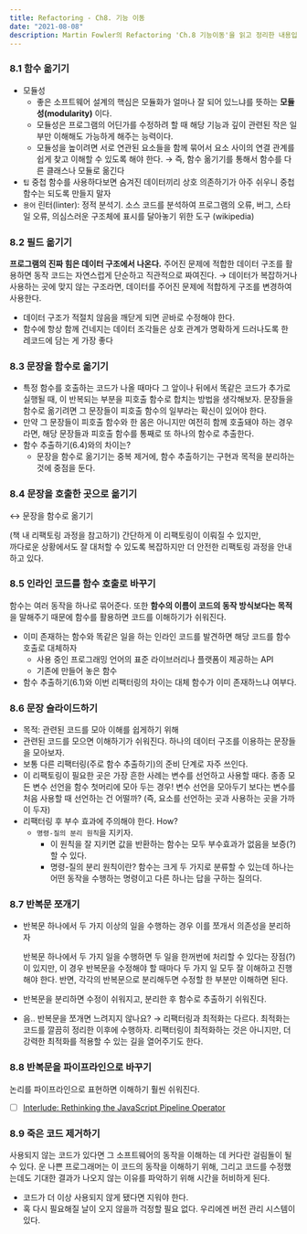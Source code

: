 ```yaml
---
title: Refactoring - Ch8. 기능 이동
date: "2021-08-08"
description: Martin Fowler의 Refactoring 'Ch.8 기능이동'을 읽고 정리한 내용입니다.
---
```


### 8.1 함수 옮기기

- 모듈성
    - 좋은 소프트웨어 설계의 핵심은 모듈화가 얼마나 잘 되어 있느냐를 뜻하는 **모듈성(modularity)** 이다.
    - 모듈성은 프로그램의 어딘가를 수정하려 할 때 해당 기능과 깊이 관련된 작은 일부만 이해해도 가능하게 해주는 능력이다.
    - 모듈성을 높이려면 서로 연관된 요소들을 함께 묶어서 요소 사이의 연결 관계를 쉽게 찾고 이해할 수 있도록 해야 한다. → 즉, 함수 옮기기를 통해서 함수를 다른 클래스나 모듈로 옮긴다
- `팁` 중첩 함수를 사용하다보면 숨겨진 데이터끼리 상호 의존하기가 아주 쉬우니 중첩 함수는 되도록 만들지 말자
- `용어` 린터(linter): 정적 분석기. 소스 코드를 분석하여 프로그램의 오류, 버그, 스타일 오류, 의심스러운 구조체에 표시를 달아놓기 위한 도구 (wikipedia)

### 8.2 필드 옮기기

**프로그램의 진짜 힘은 데이터 구조에서 나온다.** 주어진 문제에 적합한 데이터 구조를 활용하면 동작 코드는 자연스럽게 단순하고 직관적으로 짜여진다. → 데이터가 복잡하거나 사용하는 곳에 맞지 않는 구조라면, 데이터를 주어진 문제에 적합하게 구조를 변경하여 사용한다.

- 데이터 구조가 적절치 않음을 깨닫게 되면 곧바로 수정해야 한다.
- 함수에 항상 함께 건네지는 데이터 조각들은 상호 관계가 명확하게 드러나도록 한 레코드에 담는 게 가장 좋다

### 8.3 문장을 함수로 옮기기

- 특정 함수를 호출하는 코드가 나올 때마다 그 앞이나 뒤에서 똑같은 코드가 추가로 실행될 때, 이 반복되는 부분을 피호출 함수로 합치는 방법을 생각해보자. 문장들을 함수로 옮기려면 그 문장들이 피호출 함수의 일부라는 확신이 있어야 한다.
- 만약 그 문장들이 피호출 함수와 한 몸은 아니지만 여전히 함께 호출돼야 하는 경우라면, 해당 문장들과 피호출 함수를 통째로 또 하나의 함수로 추출한다.
- 함수 추출하기(6.4)와의 차이는?
    - 문장을 함수로 옮기기는 중복 제거에, 함수 추출하기는 구현과 목적을 분리하는 것에 중점을 둔다.

### 8.4 문장을 호출한 곳으로 옮기기

↔ 문장을 함수로 옮기기

(책 내 리팩토링 과정을 참고하기)
간단하게 이 리팩토링이 이뤄질 수 있지만,  
까다로운 상황에서도 잘 대처할 수 있도록 복잡하지만 더 안전한 리팩토링 과정을 안내하고 있다.

### 8.5 인라인 코드를 함수 호출로 바꾸기

함수는 여러 동작을 하나로 묶어준다. 또한 **함수의 이름이 코드의 동작 방식보다는 목적**을 말해주기 때문에 함수를 활용하면 코드를 이해하기가 쉬워진다.

- 이미 존재하는 함수와 똑같은 일을 하는 인라인 코드를 발견하면 해당 코드를 함수 호출로 대체하자
    - 사용 중인 프로그래밍 언어의 표준 라이브러리나 플랫폼이 제공하는 API
    - 기존에 만들어 놓은 함수
- 함수 추출하기(6.1)와 이번 리팩터링의 차이는 대체 함수가 이미 존재하느냐 여부다.

### 8.6 문장 슬라이드하기

- 목적: 관련된 코드를 모아 이해를 쉽게하기 위해
- 관련된 코드를 모으면 이해하기가 쉬워진다. 하나의 데이터 구조를 이용하는 문장들을 모아보자.
- 보통 다른 리팩터링(주로 함수 추출하기)의 준비 단계로 자주 쓰인다.
- 이 리팩토링이 필요한 곳은 가장 흔한 사례는 변수를 선언하고 사용할 때다. 종종 모든 변수 선언을 함수 첫머리에 모아 두는 경우! 변수 선언을 모아두기 보다는 변수를 처음 사용할 때 선언하는 건 어떨까? (즉, 요소를 선언하는 곳과 사용하는 곳을 가까이 두자)
- 리팩터링 후 부수 효과에 주의해야 한다. How?
    - `명령-질의 분리 원칙`을 지키자.
        - 이 원칙을 잘 지키면 값을 반환하는 함수는 모두 부수효과가 없음을 보증(?)할 수 있다.
        - 명령-질의 분리 원칙이란? 함수는 크게 두 가지로 분류할 수 있는데 하나는 어떤 동작을 수행하는 명령이고 다른 하나는 답을 구하는 질의다.

### 8.7 반복문 쪼개기

- 반복문 하나에서 두 가지 이상의 일을 수행하는 경우 이를 쪼개서 의존성을 분리하자

    반복문 하나에서 두 가지 일을 수행하면 두 일을 한꺼번에 처리할 수 있다는 장점(?)이 있지만, 이 경우 반복문을 수정해야 할 때마다  두 가지 일 모두 잘 이해하고 진행해야 한다. 반면, 각각의 반복문으로 분리해두면 수정할 한 부분만 이해하면 된다.

- 반복문을 분리하면 수정이 쉬워지고, 분리한 후 함수로 추출하기 쉬워진다.
- 음.. 반복문을 쪼개면 느려지지 않나요? 
    → 리팩터링과 최적화는 다르다. 최적화는 코드를 깔끔히 정리한 이후에 수행하자. 
    리팩터링이 최적화하는 것은 아니지만, 더 강력한 최적화를 적용할 수 있는 길을 열어주기도 한다.

### 8.8 반복문을 파이프라인으로 바꾸기

논리를 파이프라인으로 표현하면 이해하기 훨씬 쉬워진다.

- [ ]  [Interlude: Rethinking the JavaScript Pipeline Operator](https://www.wix.engineering/post/interlude-rethinking-the-javascript-pipeline-operator)

### 8.9 죽은 코드 제거하기

사용되지 않는 코드가 있다면 그 소프트웨어의 동작을 이해하는 데 커다란 걸림돌이 될 수 있다. 운 나쁜 프로그래머는 이 코드의 동작을 이해하기 위해, 그리고 코드를 수정했는데도 기대한 결과가 나오지 않는 이유를 파악하기 위해 시간을 허비하게 된다.

- 코드가 더 이상 사용되지 않게 됐다면 지워야 한다.
- 혹 다시 필요해질 날이 오지 않을까 걱정할 필요 없다. 우리에겐 버전 관리 시스템이 있다.
